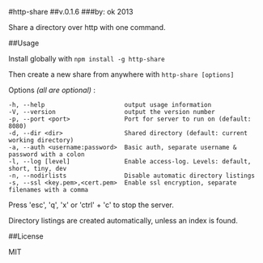 #http-share
##v.0.1.6
###by: ok 2013

Share a directory over http with one command.

##Usage

Install globally with `npm install -g http-share`

Then create a new share from anywhere with `http-share [options]`

  Options _(all are optional)_ :

    -h, --help                      output usage information
    -V, --version                   output the version number
    -p, --port <port>               Port for server to run on (default: 8080)
    -d, --dir <dir>                 Shared directory (default: current working directory)
    -a, --auth <username:password>  Basic auth, separate username & password with a colon
    -l, --log [level]               Enable access-log. Levels: default, short, tiny, dev
    -n, --nodirlists                Disable automatic directory listings
    -s, --ssl <key.pem>,<cert.pem>  Enable ssl encryption, separate filenames with a comma

Press 'esc', 'q', 'x' or 'ctrl' + 'c' to stop the server.

Directory listings are created automatically, unless an index is found.

##License

MIT
